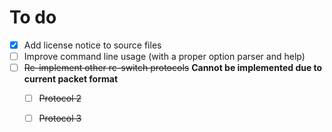 # To do
- [x] Add license notice to source files
- [ ] Improve command line usage (with a proper option parser and help)
- [ ] ~~Re-implement other rc-switch protocols~~ **Cannot be implemented due to current packet format**
  - [ ] ~~Protocol 2~~
  - [ ] ~~Protocol 3~~

